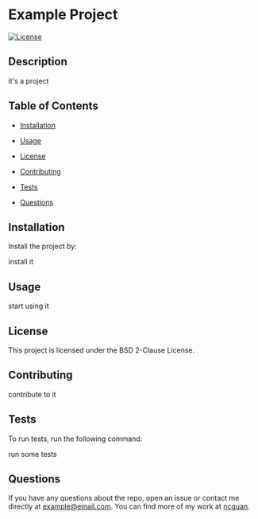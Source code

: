 # Example Project
  
[![License](https://img.shields.io/badge/License-BSD_2--Clause-blue.svg)](https://opensource.org/licenses/BSD-2-Clause)
  
## Description
  
it's a project
  
## Table of Contents
  
- [Installation](#installation)
  
- [Usage](#usage)
  
- [License](#license)
  
- [Contributing](#contributing)
  
- [Tests](#tests)
  
- [Questions](#questions)
  
## Installation
  
Install the project by:
  
install it
  
## Usage
  
start using it
  
## License
    
This project is licensed under the BSD 2-Clause License.
  
## Contributing
  
contribute to it
  
## Tests
  
To run tests, run the following command:
  
run some tests
  
## Questions
  
If you have any questions about the repo, open an issue or contact me directly at example@email.com. You can find more of my work at [ncguan](https://github.com/ncguan).
